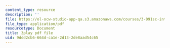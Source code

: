 ```yaml
---
content_type: resource
description: ''
file: https://ol-ocw-studio-app-qa.s3.amazonaws.com/courses/3-091sc-introduction-to-solid-state-chemistry-fall-2010/9ddd2cb6664dca1e2d132de8aad54c65_2eLeU6-0W7E.pdf
file_type: application/pdf
resourcetype: Document
title: 3play pdf file
uid: 9ddd2cb6-664d-ca1e-2d13-2de8aad54c65
---
```

